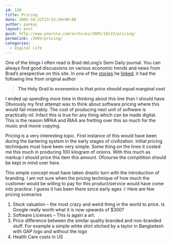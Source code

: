 ```yaml
---
id: 130
title: Pricing
date: 2005-10-22T23:53:39+00:00
author: pankaj
layout: post
guid: http://www.pnarula.com/archives/2005/10/22/pricing/
permalink: /2005/pricing/
categories:
  - Digital Life
---
```

One of the blogs I often read is Brad deLong&#8217;s Semi Daily journal. You can always find good discussions on various economic trends and news from Brad&#8217;s prespective on this site. In one of the <a href="http://delong.typepad.com/sdj/2005/10/nationalize_tam.html" onclick="_gaq.push(['_trackEvent', 'outbound-article', 'http://delong.typepad.com/sdj/2005/10/nationalize_tam.html', 'stories']);" >stories</a> he <a href="http://delong.typepad.com/sdj/2005/10/nationalize_tam.html" onclick="_gaq.push(['_trackEvent', 'outbound-article', 'http://delong.typepad.com/sdj/2005/10/nationalize_tam.html', 'linked']);" >linked</a>, it had the following line from original author

> **The Holy Grail in economics is that price should equal marginal cost**

I ended up spending more time in thinking about this line than I should have. Obviously my first attempt was to think about software pricing where this would fail miserably. The cost of producing next unit of software is practically nil. Infact this is true for any thing which can be made digital. This is the reason MPAA and RIAA are fretting over this so much for the music and movie copying. 

Pricing is a very interesting topic. First instance of this would have been during the bartering system in the early stages of civilization. Initial pricing techniques must have been very simple. Some thing on the lines it costed me this much in producing 100 kilogram of onions. With this much as markup I should price this item this amount. Ofcourse the compitition should be kept in mind over here.

This simple concept must have taken drastic turn with the introduction of branding. I am not sure when the pricing technique of how much the customer would be willing to pay for this product/service would have come into practice. I guess it has been there since early ages  <img src="http://pnarula.com/wp/wp-includes/images/smilies/simple-smile.png" alt=":)" class="wp-smiley" style="height: 1em; max-height: 1em;" />Here are few pricing scenarios

1. Stock valuation &#8211; the most crazy and weird thing in the world to price. Is Google really worth what it is now upwards of $300?  
2. Software Licenses &#8211; This is again a art.  
3. Price difference between the similar quality branded and non-branded stuff. For example a simple white shirt stiched by a taylor in Bangladesh with GAP logo and without the logo  
4. Health Care costs in US